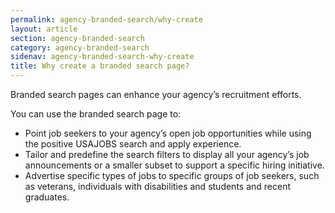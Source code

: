 ```yaml
---
permalink: agency-branded-search/why-create
layout: article
section: agency-branded-search
category: agency-branded-search
sidenav: agency-branded-search-why-create
title: Why create a branded search page?
---
```


Branded search pages can enhance your agency’s recruitment efforts. 

You can use the branded search page to:

* Point job seekers to your agency’s open job opportunities while using the positive USAJOBS search and apply experience. 
* Tailor and predefine the search filters to display all your agency’s job announcements or a smaller subset to support a specific hiring initiative.
* Advertise specific types of jobs to specific groups of job seekers, such as veterans, individuals with disabilities and students and recent graduates. 

